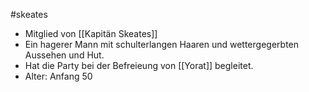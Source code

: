 #skeates
- Mitglied von [[Kapitän Skeates]]
- Ein hagerer Mann mit schulterlangen Haaren und wettergegerbten Aussehen und Hut.
- Hat die Party bei der Befreieung von [[Yorat]] begleitet.
- Alter: Anfang 50
